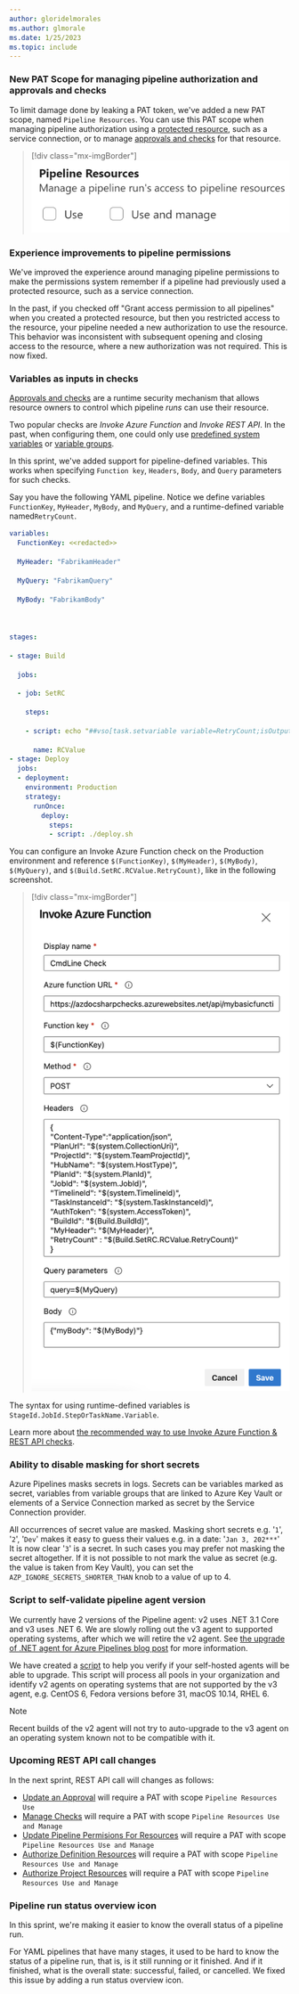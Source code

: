 ```yaml
---
author: gloridelmorales
ms.author: glmorale
ms.date: 1/25/2023
ms.topic: include
---
```

### New PAT Scope for managing pipeline authorization and approvals and checks

To limit damage done by leaking a PAT token, we've added a new PAT scope, named `Pipeline Resources`. You can use this PAT scope when managing pipeline authorization using a [protected resource](https://learn.microsoft.com/azure/devops/pipelines/security/resources?view=azure-devops#protected-resources), such as a service connection, or to manage [approvals and checks](https://learn.microsoft.com/azure/devops/pipelines/process/approvals) for that resource.

> [!div class="mx-imgBorder"]
> ![Pipelines REST API Updates](../../media/215-pipelines-01.png)

### Experience improvements to pipeline permissions

We've improved the experience around managing pipeline permissions to make the permissions system remember if a pipeline had previously used a protected resource, such as a service connection.

In the past, if you checked off "Grant access permission to all pipelines" when you created a protected resource, but then you restricted access to the resource, your pipeline needed a new authorization to use the resource. This behavior was inconsistent with subsequent opening and closing access to the resource, where a new authorization was not required. This is now fixed.
### Variables as inputs in checks

[Approvals and checks](https://learn.microsoft.com/azure/devops/pipelines/process/approvals) are a runtime security mechanism that allows resource owners to control which pipeline _runs_ can use their resource. 

Two popular checks are _Invoke Azure Function_ and _Invoke REST API_. In the past, when configuring them, one could only use [predefined system variables](https://learn.microsoft.com/azure/devops/pipelines/build/variables) or [variable groups](https://learn.microsoft.com/azure/devops/pipelines/library/variable-groups).

In this sprint, we've added support for pipeline-defined variables. This works when specifying `Function key`, `Headers`, `Body`, and `Query` parameters for such checks. 

Say you have the following YAML pipeline. Notice we define variables `FunctionKey`, `MyHeader`, `MyBody`, and `MyQuery`, and a runtime-defined variable named`RetryCount`.

```yaml
variables:
  FunctionKey: <<redacted>>
 
  MyHeader: "FabrikamHeader"
 
  MyQuery: "FabrikamQuery"
 
  MyBody: "FabrikamBody"
 
  
 
stages:
 
- stage: Build
 
  jobs:
 
  - job: SetRC
 
    steps:
 
    - script: echo "##vso[task.setvariable variable=RetryCount;isOutput=true]3"
 
      name: RCValue
- stage: Deploy
  jobs:
  - deployment: 
    environment: Production
    strategy:
      runOnce:
        deploy:
          steps:
          - script: ./deploy.sh
```
You can configure an Invoke Azure Function check on the Production environment and reference `$(FunctionKey)`, `$(MyHeader)`, `$(MyBody)`, `$(MyQuery)`, and `$(Build.SetRC.RCValue.RetryCount)`, like in the following screenshot.

> [!div class="mx-imgBorder"]
> ![Invoke Azure Function](../../media/215-pipelines-02.png)

The syntax for using runtime-defined variables is `StageId.JobId.StepOrTaskName.Variable`.

Learn more about [the recommended way to use Invoke Azure Function & REST API checks](https://learn.microsoft.com/azure/devops/pipelines/process/invoke-checks).
### Ability to disable masking for short secrets

Azure Pipelines masks secrets in logs. Secrets can be variables marked as secret, variables from variable groups that are linked to Azure Key Vault or elements of a Service Connection marked as secret by the Service Connection provider.

All occurrences of secret value are masked. Masking short secrets e.g. '`1`', '`2`', '`Dev`' makes it easy to guess their values e.g. in a date: '`Jan 3, 202***`'   
It is now clear '`3`' is a secret. In such cases you may prefer not masking the secret altogether. If it is not possible to not mark the value as secret (e.g. the value is taken from Key Vault), you can set the `AZP_IGNORE_SECRETS_SHORTER_THAN` knob to a value of up to 4.

### Script to self-validate pipeline agent version

We currently have 2 versions of the Pipeline agent: v2 uses .NET 3.1 Core and v3 uses .NET 6. We are slowly rolling out the v3 agent to supported operating systems, after which we will retire the v2 agent. See [the upgrade of .NET agent for Azure Pipelines blog post](https://aka.ms/azdo-pipeline-agent-version) for more information.

We have created a [script](https://github.com/microsoft/azure-pipelines-agent/tree/master/tools/FindAgentsNotCompatibleWithAgent) to help you verify if your self-hosted agents will be able to upgrade. This script will process all pools in your organization and identify v2 agents on operating systems that are not supported by the v3 agent, e.g. CentOS 6, Fedora versions before 31, macOS 10.14, RHEL 6.

> [!NOTE]
> Recent builds of the v2 agent will not try to auto-upgrade to the v3 agent on an operating system known not to be compatible with it.

### Upcoming REST API call changes

In the next sprint, REST API call will changes as follows:

* [Update an Approval](https://learn.microsoft.com/rest/api/azure/devops/approvalsandchecks/approvals/update) will require a PAT with scope `Pipeline Resources Use` 
* [Manage Checks](https://learn.microsoft.com/rest/api/azure/devops/approvalsandchecks/check-configurations) will require a PAT with scope `Pipeline Resources Use and Manage` 
* [Update Pipeline Permisions For Resources](https://learn.microsoft.com/rest/api/azure/devops/approvalsandchecks/pipeline-permissions/update-pipeline-permisions-for-resources) will require a PAT with scope `Pipeline Resources Use and Manage` 
* [Authorize Definition Resources](https://learn.microsoft.com/rest/api/azure/devops/build/resources/authorize-definition-resources) will require a PAT with scope `Pipeline Resources Use and Manage` 
* [Authorize Project Resources](https://learn.microsoft.com/rest/api/azure/devops/build/authorizedresources/authorize-project-resources) will require a PAT with scope `Pipeline Resources Use and Manage`

### Pipeline run status overview icon

In this sprint, we're making it easier to know the overall status of a pipeline run. 

For YAML pipelines that have many stages, it used to be hard to know the status of a pipeline run, that is, is it still running or it finished. And if it finished, what is the overall state: successful, failed, or cancelled. We fixed this issue by adding a run status overview icon.